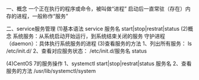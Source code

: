一、概念
一个正在执行的程序或命令，被叫做“进程”
启动后一直常驻（存在）内存的进程，一般称作“服务”

二、service服务管理
(1)基本语法
service 服务名 start|stop|restrat|status
(2)概念
系统服务：从系统启动开始运行，到系统结束关闭的服务
守护进程（daemon）：具体执行系统服务的进程
(3)查看服务的方法
  1、列出所有服务：
  ls /etc/init.d/
  2、查看对应服务状态：
  /etc/init.d/服务名 status

(4)CentOS 7的服务操作
  1、systemctl start|stop|restrat|status 服务名
  2、查看服务的方法
    /usr/lib/systemctl/system